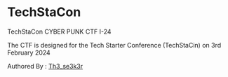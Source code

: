 # TechStaCon

TechStaCon CYBER PUNK CTF I-24

The CTF is designed for the Tech Starter Conference (TechStaCin) on 3rd February 2024

Authored By : [Th3_se3k3r](https://github.com/Th3-Seek3r)
